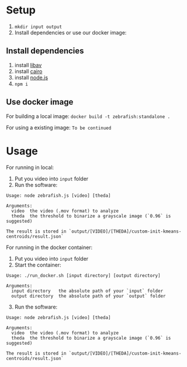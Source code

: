 # Setup

1. `mkdir input output`
2. Install dependencies or use our docker image:

## Install dependencies

1. install [libav](https://www.libav.org/)
2. install [cairo](https://www.cairographics.org/)
3. install [node.js](https://nodejs.org/)
4. `npm i`

## Use docker image

For building a local image:
`docker build -t zebrafish:standalone .`

For using a existing image:
`To be continued`

# Usage

For running in local:

1. Put you video into `input` folder
2. Run the software:

```
Usage: node zebrafish.js [video] [theda]

Arguments:
  video  the video (.mov format) to analyze
  theda  the threshold to binarize a grayscale image (`0.96` is suggested)

The result is stored in `output/[VIDEO]/[THEDA]/custom-init-kmeans-centroids/result.json`
```

For running in the docker container:

1. Put you video into `input` folder
2. Start the container:

```
Usage: ./run_docker.sh [input directory] [output directory]

Arguments:
  input directory   the absolute path of your `input` folder
  output directory  the absolute path of your `output` folder
```

3. Run the software:
```
Usage: node zebrafish.js [video] [theda]

Arguments:
  video  the video (.mov format) to analyze
  theda  the threshold to binarize a grayscale image (`0.96` is suggested)

The result is stored in `output/[VIDEO]/[THEDA]/custom-init-kmeans-centroids/result.json`
```
